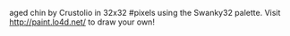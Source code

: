 aged chin by Crustolio in 32x32 #pixels using the Swanky32 palette. Visit http://paint.lo4d.net/ to draw your own! 